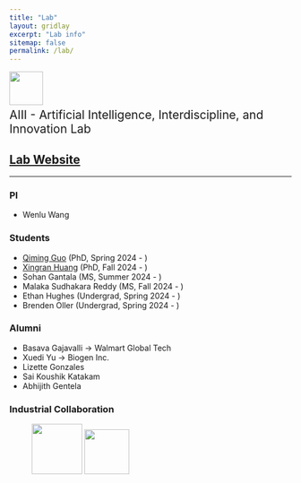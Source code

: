 ```yaml
---
title: "Lab"
layout: gridlay
excerpt: "Lab info"
sitemap: false
permalink: /lab/
---
```


<img src="{{ site.url }}{{ site.baseurl }}/images/aiii.png" style="width: 60px; box-shadow: none"> <span style="font-size:1.5em;"> <br> AIII - Artificial Intelligence, Interdiscipline, and Innovation Lab </span>

 <ins>[Lab Website](https://vv123.github.io/Website/)<ins>
------------------------------------------
<!--
<div style="width: 100%;">
<div style="height: 150px; width: 700px;"> 
  <ins>[AI for Science](https://wenlu-w.github.io/project/2021/09/01/sequential.html)<ins>
- Generative molecular design. 
- Genomic selection. 
- <ins>[AI-powered Diagnosis for Intelligent Wastewater Infrastructure Management](https://wenlu-w.github.io/project/2023/10/01/ai4hydro.html)</ins>
</div>
</div>
!-->
------------------------------------------
### PI 

- Wenlu Wang

### Students

- [Qiming Guo]() (PhD, Spring 2024 - )
- [Xingran Huang]() (PhD, Fall 2024 - )
- Sohan Gantala (MS, Summer 2024 - )
- Malaka Sudhakara Reddy (MS, Fall 2024 - )
- Ethan Hughes (Undergrad, Spring 2024 - )
- Brenden Oller (Undergrad, Spring 2024 - )

### Alumni
- Basava Gajavalli -> Walmart Global Tech
- Xuedi Yu -> Biogen Inc.
- Lizette Gonzales
- Sai Koushik Katakam
- Abhijith Gentela

### Industrial Collaboration

<left><figure class="third">
  <img src="{{ site.url }}{{ site.baseurl }}/images/biogen.jpeg" style="width: 90px; box-shadow: none">
  <img src="{{ site.url }}{{ site.baseurl }}/images/gmj.jpeg" style="width: 80px; box-shadow: none">
</figure></left>








